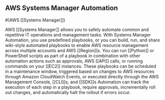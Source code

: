 ## AWS Systems Manager Automation
#(AWS [[Systems Manager]])

AWS [[Systems Manager]] allows you to safely automate common and repetitive IT operations and management tasks. With Systems Manager Automation, you use predefined playbooks, or you can build, run, and share wiki-style automated playbooks to enable AWS resource management across multiple accounts and AWS [[Region]]s. You can run [[Python]] or PowerShell scripts as part of a playbook in combination with other automation actions such as approvals, AWS [[API]] calls, or running commands on your [[EC2]] instances. These playbooks can be scheduled in a maintenance window, triggered based on changes to AWS resources through Amazon CloudWatch Events, or executed directly through the AWS Management Console, [[CLI]]s, and [[SDK]]s Automation can track the execution of each step in a playbook, require approvals, incrementally roll out changes, and automatically halt the rollout if errors occur.